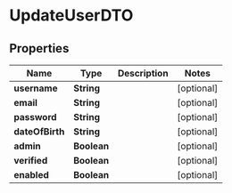 

# UpdateUserDTO

## Properties

Name | Type | Description | Notes
------------ | ------------- | ------------- | -------------
**username** | **String** |  |  [optional]
**email** | **String** |  |  [optional]
**password** | **String** |  |  [optional]
**dateOfBirth** | **String** |  |  [optional]
**admin** | **Boolean** |  |  [optional]
**verified** | **Boolean** |  |  [optional]
**enabled** | **Boolean** |  |  [optional]



